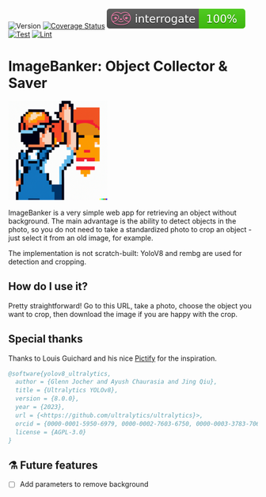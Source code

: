 ![Version](https://img.shields.io/badge/python-3.11-brightgreen)
[![Coverage Status](https://coveralls.io/repos/github/MathisNcl/image-banker/badge.svg?branch=master)](https://coveralls.io/github/MathisNcl/image-banker?branch=master)
![Interrogate Status](assets/interrogate_badge.svg)
[![Test](https://github.com/MathisNcl/image-banker/actions/workflows/test.yaml/badge.svg)](https://github.com/MathisNcl/image-banker/actions/workflows/test.yaml)
[![Lint](https://github.com/MathisNcl/image-banker/actions/workflows/lint.yaml/badge.svg)](https://github.com/MathisNcl/image-banker/actions/workflows/lint.yaml)

# ImageBanker: Object Collector & Saver

<img src="assets/logo.png" alt="Logo generated with Dall-E" width="200"/>

ImageBanker is a very simple web app for retrieving an object without background.
The main advantage is the ability to detect objects in the photo, so you do not need to take a standardized photo to crop an object - just select it from an old image, for example.

The implementation is not scratch-built: YoloV8 and rembg are used for detection and cropping.

## How do I use it?

Pretty straightforward! Go to this URL, take a photo, choose the object you want to crop, then download the image if you are happy with the crop.

## Special thanks

Thanks to Louis Guichard and his nice [Pictify](https://github.com/louisguichard/pictify/tree/main) for the inspiration.

```bibtex
@software{yolov8_ultralytics,
  author = {Glenn Jocher and Ayush Chaurasia and Jing Qiu},
  title = {Ultralytics YOLOv8},
  version = {8.0.0},
  year = {2023},
  url = {<https://github.com/ultralytics/ultralytics}>,
  orcid = {0000-0001-5950-6979, 0000-0002-7603-6750, 0000-0003-3783-7069},
  license = {AGPL-3.0}
}
```

## ⚗️ Future features

- [ ] Add parameters to remove background
